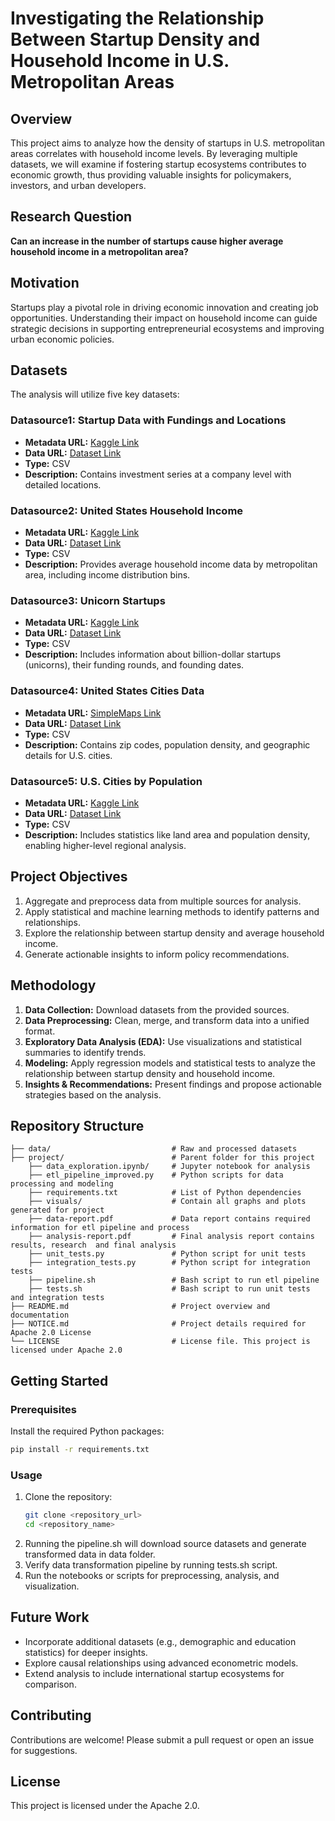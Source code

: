 # Investigating the Relationship Between Startup Density and Household Income in U.S. Metropolitan Areas

## Overview

This project aims to analyze how the density of startups in U.S. metropolitan areas correlates with household income levels. By leveraging multiple datasets, we will examine if fostering startup ecosystems contributes to economic growth, thus providing valuable insights for policymakers, investors, and urban developers.  

## Research Question  
**Can an increase in the number of startups cause higher average household income in a metropolitan area?**

## Motivation  
Startups play a pivotal role in driving economic innovation and creating job opportunities. Understanding their impact on household income can guide strategic decisions in supporting entrepreneurial ecosystems and improving urban economic policies.

## Datasets

The analysis will utilize five key datasets:

### Datasource1: Startup Data with Fundings and Locations  
- **Metadata URL:** [Kaggle Link](https://www.kaggle.com/datasets/arindam235/startup-investments-crunchbase)  
- **Data URL:** [Dataset Link](https://www.kaggle.com/datasets/arindam235/startup-investments-crunchbase)  
- **Type:** CSV  
- **Description:** Contains investment series at a company level with detailed locations.

### Datasource2: United States Household Income  
- **Metadata URL:** [Kaggle Link](https://www.kaggle.com/datasets/claygendron/us-household-income-by-zip-code-2021-2011)  
- **Data URL:** [Dataset Link](https://www.kaggle.com/datasets/claygendron/us-household-income-by-zip-code-2021-2011?select=us_income_zipcode.csv)  
- **Type:** CSV  
- **Description:** Provides average household income data by metropolitan area, including income distribution bins.

### Datasource3: Unicorn Startups  
- **Metadata URL:** [Kaggle Link](https://www.kaggle.com/datasets/ramjasmaurya/unicorn-startups)  
- **Data URL:** [Dataset Link](https://www.kaggle.com/datasets/ramjasmaurya/unicorn-startups?select=unicorns+till+sep+2022.csv)  
- **Type:** CSV  
- **Description:** Includes information about billion-dollar startups (unicorns), their funding rounds, and founding dates.

### Datasource4: United States Cities Data  
- **Metadata URL:** [SimpleMaps Link](https://simplemaps.com/data/us-cities)  
- **Data URL:** [Dataset Link](https://www.kaggle.com/datasets/sergejnuss/united-states-cities-database)  
- **Type:** CSV  
- **Description:** Contains zip codes, population density, and geographic details for U.S. cities.

### Datasource5: U.S. Cities by Population  
- **Metadata URL:** [Kaggle Link](https://www.kaggle.com/datasets/axeltorbenson/us-cities-by-population-top-330)  
- **Data URL:** [Dataset Link](https://www.kaggle.com/datasets/axeltorbenson/us-cities-by-population-top-330?select=us_cities_by_pop.csv)  
- **Type:** CSV  
- **Description:** Includes statistics like land area and population density, enabling higher-level regional analysis.

## Project Objectives  


1. Aggregate and preprocess data from multiple sources for analysis.  
2. Apply statistical and machine learning methods to identify patterns and relationships.  
3. Explore the relationship between startup density and average household income.  
4. Generate actionable insights to inform policy recommendations.  

## Methodology  

1. **Data Collection:** Download datasets from the provided sources.  
2. **Data Preprocessing:** Clean, merge, and transform data into a unified format.  
3. **Exploratory Data Analysis (EDA):** Use visualizations and statistical summaries to identify trends.  
4. **Modeling:** Apply regression models and statistical tests to analyze the relationship between startup density and household income.  
5. **Insights & Recommendations:** Present findings and propose actionable strategies based on the analysis.  

## Repository Structure  

```
├── data/                     		# Raw and processed datasets  
├── project/						# Parent folder for this project
	├── data_exploration.ipynb/     # Jupyter notebook for analysis  
	├── etl_pipeline_improved.py    # Python scripts for data processing and modeling  
	├── requirements.txt          	# List of Python dependencies  
	├── visuals/  			  		# Contain all graphs and plots generated for project
	├── data-report.pdf				# Data report contains required information for etl pipeline and process   
	├── analysis-report.pdf         # Final analysis report contains results, research  and final analysis
	├── unit_tests.py		        # Python script for unit tests
	├── integration_tests.py        # Python script for integration tests
	├── pipeline.sh         		# Bash script to run etl pipeline
	├── tests.sh         			# Bash script to run unit tests and integration tests
├── README.md                 		# Project overview and documentation  
├── NOTICE.md						# Project details required for Apache 2.0 License
└── LICENSE          				# License file. This project is licensed under Apache 2.0 
```

## Getting Started  

### Prerequisites  

Install the required Python packages:  

```bash
pip install -r requirements.txt
```

### Usage  

1. Clone the repository:  
   ```bash
   git clone <repository_url>
   cd <repository_name>
   ```
2. Running the pipeline.sh will download source datasets and generate transformed data in data folder.  
3. Verify data transformation pipeline by running tests.sh script.
3. Run the notebooks or scripts for preprocessing, analysis, and visualization.

## Future Work  

- Incorporate additional datasets (e.g., demographic and education statistics) for deeper insights.  
- Explore causal relationships using advanced econometric models.  
- Extend analysis to include international startup ecosystems for comparison.  

## Contributing  

Contributions are welcome! Please submit a pull request or open an issue for suggestions.  

## License  

This project is licensed under the Apache 2.0.
